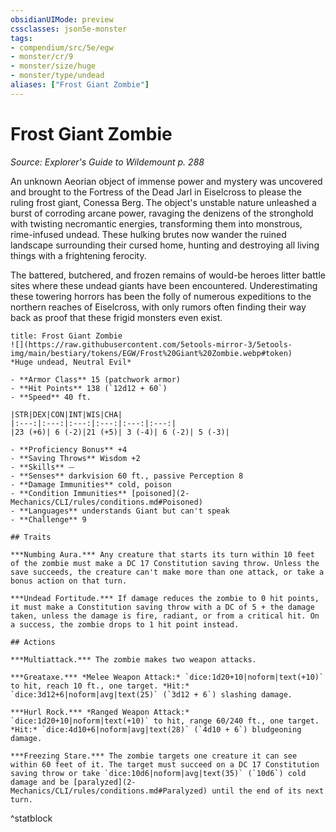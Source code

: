 ```yaml
---
obsidianUIMode: preview
cssclasses: json5e-monster
tags:
- compendium/src/5e/egw
- monster/cr/9
- monster/size/huge
- monster/type/undead
aliases: ["Frost Giant Zombie"]
---
```

# Frost Giant Zombie
*Source: Explorer's Guide to Wildemount p. 288*  

An unknown Aeorian object of immense power and mystery was uncovered and brought to the Fortress of the Dead Jarl in Eiselcross to please the ruling frost giant, Conessa Berg. The object's unstable nature unleashed a burst of corroding arcane power, ravaging the denizens of the stronghold with twisting necromantic energies, transforming them into monstrous, rime-infused undead. These hulking brutes now wander the ruined landscape surrounding their cursed home, hunting and destroying all living things with a frightening ferocity.

The battered, butchered, and frozen remains of would-be heroes litter battle sites where these undead giants have been encountered. Underestimating these towering horrors has been the folly of numerous expeditions to the northern reaches of Eiselcross, with only rumors often finding their way back as proof that these frigid monsters even exist.

```ad-statblock
title: Frost Giant Zombie
![](https://raw.githubusercontent.com/5etools-mirror-3/5etools-img/main/bestiary/tokens/EGW/Frost%20Giant%20Zombie.webp#token)
*Huge undead, Neutral Evil*

- **Armor Class** 15 (patchwork armor)
- **Hit Points** 138 (`12d12 + 60`)
- **Speed** 40 ft.

|STR|DEX|CON|INT|WIS|CHA|
|:---:|:---:|:---:|:---:|:---:|:---:|
|23 (+6)| 6 (-2)|21 (+5)| 3 (-4)| 6 (-2)| 5 (-3)|

- **Proficiency Bonus** +4
- **Saving Throws** Wisdom +2
- **Skills** ⏤
- **Senses** darkvision 60 ft., passive Perception 8
- **Damage Immunities** cold, poison
- **Condition Immunities** [poisoned](2-Mechanics/CLI/rules/conditions.md#Poisoned)
- **Languages** understands Giant but can't speak
- **Challenge** 9

## Traits

***Numbing Aura.*** Any creature that starts its turn within 10 feet of the zombie must make a DC 17 Constitution saving throw. Unless the save succeeds, the creature can't make more than one attack, or take a bonus action on that turn.

***Undead Fortitude.*** If damage reduces the zombie to 0 hit points, it must make a Constitution saving throw with a DC of 5 + the damage taken, unless the damage is fire, radiant, or from a critical hit. On a success, the zombie drops to 1 hit point instead.

## Actions

***Multiattack.*** The zombie makes two weapon attacks.

***Greataxe.*** *Melee Weapon Attack:* `dice:1d20+10|noform|text(+10)` to hit, reach 10 ft., one target. *Hit:* `dice:3d12+6|noform|avg|text(25)` (`3d12 + 6`) slashing damage.

***Hurl Rock.*** *Ranged Weapon Attack:* `dice:1d20+10|noform|text(+10)` to hit, range 60/240 ft., one target. *Hit:* `dice:4d10+6|noform|avg|text(28)` (`4d10 + 6`) bludgeoning damage.

***Freezing Stare.*** The zombie targets one creature it can see within 60 feet of it. The target must succeed on a DC 17 Constitution saving throw or take `dice:10d6|noform|avg|text(35)` (`10d6`) cold damage and be [paralyzed](2-Mechanics/CLI/rules/conditions.md#Paralyzed) until the end of its next turn.
```
^statblock